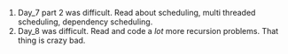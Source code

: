 1. Day_7 part 2 was difficult.
    Read about scheduling, multi threaded scheduling, dependency scheduling.
2. Day_8 was difficult.
    Read and code a _lot_ more recursion problems. That thing is crazy bad.
